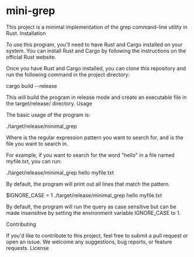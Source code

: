 # mini-grep

This project is a minimal implementation of the grep command-line utility in Rust.
Installation

To use this program, you'll need to have Rust and Cargo installed on your system. You can install Rust and Cargo by following the instructions on the official Rust website.

Once you have Rust and Cargo installed, you can clone this repository and run the following command in the project directory:

cargo build --release

This will build the program in release mode and create an executable file in the target/release/ directory.
Usage

The basic usage of the program is:

./target/release/minimal_grep <pattern> <file>

Where <pattern> is the regular expression pattern you want to search for, and <file> is the file you want to search in.

For example, if you want to search for the word "hello" in a file named myfile.txt, you can run:

./target/release/minimal_grep hello myfile.txt

By default, the program will print out all lines that match the pattern.

$IGNORE_CASE = 1 ./target/release/minimal_grep hello myfile.txt

By default, the program will run the query as case sensitive but can be made insensitive by setting the environment variable IGNORE_CASE to 1.

Contributing

If you'd like to contribute to this project, feel free to submit a pull request or open an issue. We welcome any suggestions, bug reports, or feature requests.
License
